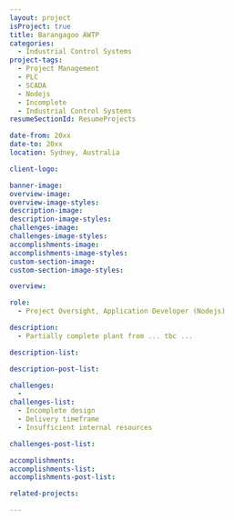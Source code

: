 ```yaml
---
layout: project
isProject: true
title: Barangagoo AWTP
categories:
  - Industrial Control Systems
project-tags:
  - Project Management
  - PLC
  - SCADA
  - Nodejs
  - Incomplete
  - Industrial Control Systems
resumeSectionId: ResumeProjects

date-from: 20xx
date-to: 20xx
location: Sydney, Australia

client-logo:

banner-image:
overview-image:
overview-image-styles:
description-image:
description-image-styles:
challenges-image:
challenges-image-styles:
accomplishments-image:
accomplishments-image-styles:
custom-section-image:
custom-section-image-styles:

overview:

role:
  - Project Oversight, Application Developer (Nodejs)

description:
  - Partially complete plant from ... tbc ...

description-list:

description-post-list:

challenges:
  -
challenges-list:    
  - Incomplete design
  - Delivery timeframe
  - Insufficient internal resources

challenges-post-list:    

accomplishments:
accomplishments-list:    
accomplishments-post-list:    

related-projects:

---
```


